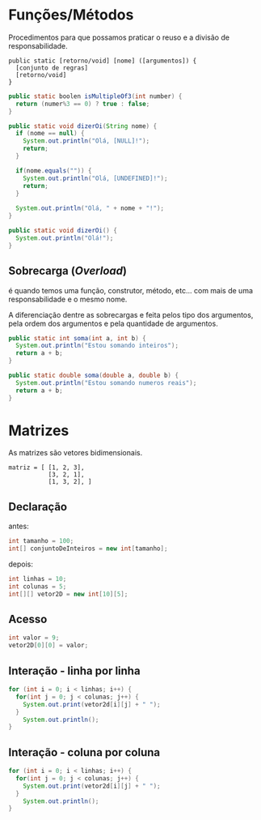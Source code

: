 # Funções/Métodos

Procedimentos para que possamos praticar o reuso e a divisão de responsabilidade.

```
public static [retorno/void] [nome] ([argumentos]) {
  [conjunto de regras]
  [retorno/void]
}
```

```java
public static boolen isMultipleOf3(int number) {
  return (numer%3 == 0) ? true : false;
}

public static void dizerOi(String nome) {
  if (nome == null) {
    System.out.println("Olá, [NULL]!");
    return;
  }

  if(nome.equals("")) {
    System.out.println("Olá, [UNDEFINED]!");
    return;
  }
    
  System.out.println("Olá, " + nome + "!");
}

public static void dizerOi() {
  System.out.println("Olá!");
}

```

## Sobrecarga (*Overload*)

é quando temos uma função, construtor, método, etc... com mais de uma responsabilidade e o mesmo nome.

A diferenciação dentre as sobrecargas e feita pelos tipo dos argumentos, pela ordem dos argumentos e pela quantidade de argumentos.

```java
public static int soma(int a, int b) {
  System.out.println("Estou somando inteiros");
  return a + b;
}

public static double soma(double a, double b) {
  System.out.println("Estou somando numeros reais");
  return a + b;
}
```

# Matrizes

As matrizes são vetores bidimensionais. 

```
matriz = [ [1, 2, 3],
           [3, 2, 1],
           [1, 3, 2], ]
```

## Declaração

antes: 

```java
int tamanho = 100;
int[] conjuntoDeInteiros = new int[tamanho];
```

depois:
```java
int linhas = 10;
int colunas = 5;
int[][] vetor2D = new int[10][5];
```

## Acesso

```java
int valor = 9;
vetor2D[0][0] = valor;
```

## Interação - linha por linha
```java
for (int i = 0; i < linhas; i++) {
  for(int j = 0; j < colunas; j++) {
    System.out.print(vetor2d[i][j] + " ");
  }
    System.out.println();
}
```

## Interação - coluna por coluna

```java
for (int i = 0; i < linhas; i++) {
  for(int j = 0; j < colunas; j++) {
    System.out.print(vetor2d[i][j] + " ");
  }
    System.out.println();
}
```